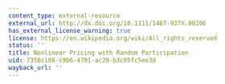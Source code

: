 ```yaml
---
content_type: external-resource
external_url: http://dx.doi.org/10.1111/1467-937X.00206
has_external_license_warning: true
license: https://en.wikipedia.org/wiki/All_rights_reserved
status: ''
title: Nonlinear Pricing with Random Participation
uid: 7358c108-c9b6-4701-ac29-b3c05fc5ee3d
wayback_url: ''
---
```

